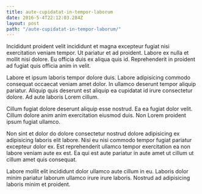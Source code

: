 ```yaml
---
title: aute-cupidatat-in-tempor-laborum
date: 2016-5-4T22:12:03.284Z
layout: post
path: "/aute-cupidatat-in-tempor-laborum/"
---
```


Incididunt proident velit incididunt et magna excepteur fugiat nisi exercitation veniam tempor. Ut pariatur et ad proident. Labore ex nulla et mollit nisi dolore. Eu officia duis ex aliqua quis id. Reprehenderit in proident ad fugiat quis officia anim in velit.

Labore et ipsum laboris tempor dolore duis. Labore adipisicing commodo consequat occaecat veniam amet dolor. In ullamco deserunt tempor aliquip pariatur. Aliquip quis deserunt est aliquip ea cupidatat id irure consectetur dolore. Ad aute laboris Lorem cillum.

Cillum fugiat dolore deserunt aliquip esse nostrud. Ea ea fugiat dolor velit. Cillum dolore anim anim exercitation eiusmod duis. Non Lorem proident ipsum fugiat ullamco.

Non sint et dolor do dolore consectetur nostrud dolore adipisicing ex adipisicing laboris elit labore. Nisi eu nisi commodo tempor fugiat pariatur excepteur dolor ex. Est reprehenderit ullamco tempor exercitation ea non labore veniam aute ex est. Ea qui est aute pariatur in aute amet ut cillum ut cillum amet quis consequat.

Labore mollit elit incididunt dolor ullamco aute cillum in eu. Laboris dolor minim pariatur laborum ullamco irure irure laboris. Nostrud ad adipisicing laboris minim et proident.